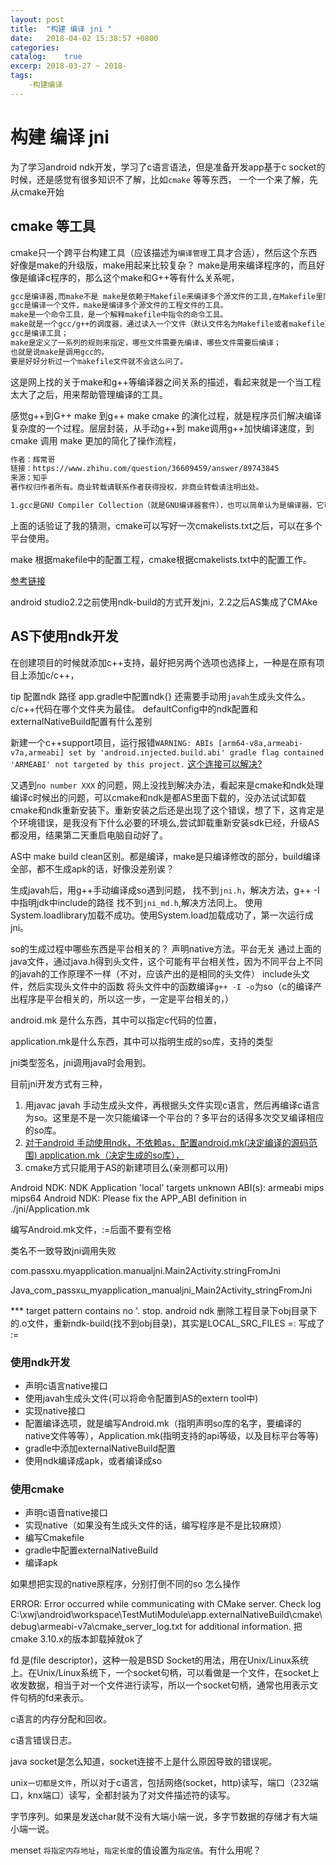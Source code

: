 ```yaml
---
layout: post
title:  "构建 编译 jni "
date:   2018-04-02 15:38:57 +0800
categories: 
catalog:    true
excerp: 2018-03-27 ~ 2018-
tags:
    -构建编译
---
```


# 构建 编译 jni

为了学习android ndk开发，学习了c语言语法，但是准备开发app基于c socket的时候，还是感觉有很多知识不了解，比如`cmake` 等等东西，
一个一个来了解，先从cmake开始

## cmake 等工具

cmake只一个跨平台构建工具（应该描述为`编译管理`工具才合适），然后这个东西好像是make的升级版，make用起来比较复杂？
make是用来编译程序的，而且好像是编译c程序的，那么这个make和G++等有什么关系呢，

~~~txt
gcc是编译器,而make不是 make是依赖于Makefile来编译多个源文件的工具,在Makefile里同样是用gcc(或者别的编译器)来编译程序.
gcc是编译一个文件，make是编译多个源文件的工程文件的工具。
make是一个命令工具，是一个解释makefile中指令的命令工具。
make就是一个gcc/g++的调度器，通过读入一个文件（默认文件名为Makefile或者makefile），执行一组以gcc/g++为主的shell命令序列。输入文件主要用来记录文件之间的依赖关系和命令执行顺序。
gcc是编译工具；
make是定义了一系列的规则来指定，哪些文件需要先编译，哪些文件需要后编译；
也就是说make是调用gcc的。
要是好好分析过一个makefile文件就不会这么问了。
~~~

这是网上找的关于make和g++等编译器之间关系的描述，看起来就是一个当工程太大了之后，用来帮助管理编译的工具。

感觉g++到G++ make 到g++ make cmake  的演化过程，就是程序员们解决编译复杂度的一个过程。层层封装，从手动g++到 make调用g++加快编译速度，到cmake 调用 make 更加的简化了操作流程，

~~~txt
作者：辉常哥
链接：https://www.zhihu.com/question/36609459/answer/89743845
来源：知乎
著作权归作者所有。商业转载请联系作者获得授权，非商业转载请注明出处。

1.gcc是GNU Compiler Collection（就是GNU编译器套件），也可以简单认为是编译器，它可以编译很多种编程语言（括C、C++、Objective-C、Fortran、Java等等）。2.当你的程序只有一个源文件时，直接就可以用gcc命令编译它。3.但是当你的程序包含很多个源文件时，用gcc命令逐个去编译时，你就很容易混乱而且工作量大4.所以出现了make工具make工具可以看成是一个智能的批处理工具，它本身并没有编译和链接的功能，而是用类似于批处理的方式—通过调用makefile文件中用户指定的命令来进行编译和链接的。5.makefile是什么？简单的说就像一首歌的乐谱，make工具就像指挥家，指挥家根据乐谱指挥整个乐团怎么样演奏，make工具就根据makefile中的命令进行编译和链接的。6.makefile命令中就包含了调用gcc（也可以是别的编译器）去编译某个源文件的命令。7.makefile在一些简单的工程完全可以人工手下，但是当工程非常大的时候，手写makefile也是非常麻烦的，如果换了个平台makefile又要重新修改。8.这时候就出现了Cmake这个工具，cmake就可以更加简单的生成makefile文件给上面那个make用。当然cmake还有其他功能，就是可以跨平台生成对应平台能用的makefile，你不用再自己去修改了。9.可是cmake根据什么生成makefile呢？它又要根据一个叫CMakeLists.txt文件（学名：组态档）去生成makefile。10.到最后CMakeLists.txt文件谁写啊？亲，是你自己手写的。11.当然如果你用IDE，类似VS这些一般它都能帮你弄好了，你只需要按一下那个三角形
~~~

上面的话验证了我的猜测，cmake可以写好一次cmakelists.txt之后，可以在多个平台使用。

make 根据makefile中的配置工程，cmake根据cmakelists.txt中的配置工作。

[参考链接](https://blog.csdn.net/libaineu2004/article/details/77119908)

android studio2.2之前使用ndk-build的方式开发jni，2.2之后AS集成了CMAke

## AS下使用ndk开发

在创建项目的时候就添加c++支持，最好把另两个选项也选择上，一种是在原有项目上添加c/c++，

tip
配置ndk 路径
app.gradle中配置ndk{}
还需要手动用`javah`生成头文件么。
c/c++代码在哪个文件夹为最佳。
defaultConfig中的ndk配置和externalNativeBuild配置有什么差别

新建一个c++support项目，运行报错`WARNING: ABIs [arm64-v8a,armeabi-v7a,armeabi] set by 'android.injected.build.abi' gradle flag contained 'ARMEABI' not targeted by this project.` [这个连接可以解决?](`https://stackoverflow.com/questions/50286817/warning-abis-armeabi-v7a-armeabi-set-by-android-injected-build-abi-gradle-f`)

又遇到`no number XXX` 的问题，网上没找到解决办法，看起来是cmake和ndk处理编译c时候出的问题，可以cmake和ndk是都AS里面下载的，没办法试试卸载cmake和ndk重新安装下。重新安装之后还是出现了这个错误，想了下，这肯定是个环境错误，是我没有下什么必要的环境么,尝试卸载重新安装sdk已经，升级AS都没用，结果第二天重启电脑自动好了。

AS中 make build clean区别。都是编译，make是只编译修改的部分，build编译全部，都不生成apk的话，好像没差别诶？

生成javah后，用g++手动编译成so遇到问题，
找不到`jni.h`，解决方法，g++ -I 中指明jdk中include的路径
找不到`jni_md.h`,解决方法同上。
使用System.loadlibrary加载不成功。使用System.load加载成功了，第一次运行成jni。

so的生成过程中哪些东西是平台相关的？
声明native方法。平台无关
通过上面的java文件，通过java.h得到头文件，这个可能有平台相关性，因为不同平台上不同的javah的工作原理不一样（不对，应该产出的是相同的头文件）
include头文件，然后实现头文件中的函数
将头文件中的函数编译`g++ -I -o`为so（c的编译产出程序是平台相关的，所以这一步，一定是平台相关的，）

android.mk 是什么东西，其中可以指定c代码的位置，

application.mk是什么东西，其中可以指明生成的so库，支持的类型

jni类型签名，jni调用java时会用到。

目前jni开发方式有三种，
1. 用javac javah 手动生成头文件，再根据头文件实现c语言，然后再编译c语言为so。这里是不是一次只能编译一个平台的？多平台的话得多次交叉编译相应的so库。
2. [对于android 手动使用ndk，不依赖as，配置android.mk(决定编译的源码范围) application.mk（决定生成的so库），](https://juejin.im/post/5a67dcdb518825732c53b338)
3. cmake方式只能用于AS的新建项目么(亲测都可以用)

Android NDK: NDK Application 'local' targets unknown ABI(s): armeabi mips mips64
Android NDK: Please fix the APP_ABI definition in ./jni/Application.mk


编写Android.mk文件，:=后面不要有空格 

类名不一致导致jni调用失败

com.passxu.myapplication.manualjni.Main2Activity.stringFromJni

Java_com_passxu_myapplication_manualjni_Main2Activity_stringFromJni

*** target pattern contains no '. stop. android ndk
删除工程目录下obj目录下的.o文件，重新ndk-build(找不到obj目录)，其实是LOCAL_SRC_FILES =: 写成了 :=

### 使用ndk开发

- 声明c语言native接口
- 使用javah生成头文件(可以将命令配置到AS的extern tool中)
- 实现native接口
- 配置编译选项，就是编写Android.mk（指明声明so库的名字，要编译的native文件等等），Application.mk(指明支持的api等级，以及目标平台等等)
- gradle中添加externalNativeBuild配置
- 使用ndk编译成apk，或者编译成so

### 使用cmake

- 声明c语音native接口
- 实现native（如果没有生成头文件的话，编写程序是不是比较麻烦）
- 编写Cmakefile
- gradle中配置externalNativeBuild
- 编译apk

如果想把实现的native原程序，分别打倒不同的so 怎么操作

ERROR: Error occurred while communicating with CMake server. Check log C:\xwj\android\workspace\TestMutiModule\app\.externalNativeBuild\cmake\debug\armeabi-v7a\cmake_server_log.txt for additional information. 把cmake 3.10.x的版本卸载掉就ok了

fd 是(file descriptor)，这种一般是BSD Socket的用法，用在Unix/Linux系统上。在Unix/Linux系统下，一个socket句柄，可以看做是一个文件，在socket上收发数据，相当于对一个文件进行读写，所以一个socket句柄，通常也用表示文件句柄的fd来表示。

c语言的内存分配和回收。

c语言错误日志。

java socket是怎么知道，socket连接不上是什么原因导致的错误呢。

unix`一切都是文件`，所以对于c语言，包括网络(socket，http)读写，端口（232端口，knx端口）读写，全都封装为了对文件描述符的读写。

字节序列。如果是发送char就不没有大端小端一说，多字节数据的存储才有大端小端一说。

menset `将指定内存地址`，`指定长度`的值设置为`指定值`。有什么用呢？